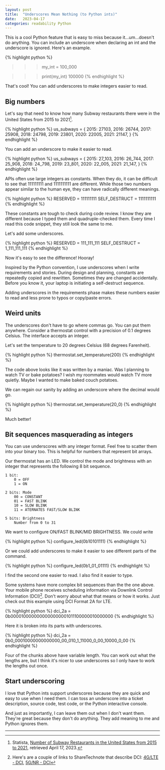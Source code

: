 ```yaml
---
layout: post
title:  "Underscores Mean Nothing (to Python ints)"
date:   2023-04-17
categories: readability Python
---
```


This is a cool Python feature that is easy to miss because it...um...doesn't
do anything. You can include an underscore when declaring an int and the underscore
is ignored. Here's an example.

{% highlight python %}
>>> my_int = 100_000

>>> print(my_int)
100000
{% endhighlight %}

That's cool! You can add underscores to make integers easier to read. 

## Big numbers

Let's say that need to know how many Subway restaurants there were in the 
United States from 2015 to 2021[^1].

{% highlight python %}
us_subways = {
    2015: 27103,
    2016: 26744,
    2017: 25908,
    2018: 24798,
    2019: 23801,
    2020: 22005,
    2021: 21147,
}
{% endhighlight %}

You can add an underscore to make it easier to read.

{% highlight python %}
us_subways = {
    2015: 27_103,
    2016: 26_744,
    2017: 25_908,
    2018: 24_798,
    2019: 23_801,
    2020: 22_005,
    2021: 21_147,
}
{% endhighlight %}

APIs often use large integers as constants. When they do,
it can be difficult to see that 111111111 and 1111111111 are different. While those
two numbers appear similar to the human eye, they can have radically different meanings.

{% highlight python %}
RESERVED = 111111111
SELF_DESTRUCT = 1111111111
{% endhighlight %}

These constants are tough to check during code review. I know they are different because
I typed them and quadruple-checked them. Every time I read this code snippet,
they still look the same to me.

Let's add some underscores.

{% highlight python %}
RESERVED = 111_111_111
SELF_DESTRUCT = 1_111_111_111
{% endhighlight %}

Now it's easy to see the difference! Hooray!

Inspired by the Python convention, I use underscores when I write requirements
and stories. During design and planning, constants are repeatedly copied and rewritten.
Sometimes they are changed accidentally. Before you know it, your laptop is initiating a 
self-destruct sequence.

Adding underscores in the requirements phase makes these numbers easier to read and less
prone to typos or copy/paste errors.

## Weird units

The underscores don't have to go where commas go. You can put them anywhere. Consider a
thermostat control with a precision of 0.1 degrees Celsius. The interface accepts an integer.

Let's set the temperature to 20 degrees Celsius (68 degrees Farenheit).

{% highlight python %}
thermostat.set_temperature(200)
{% endhighlight %}

The code above looks like it was written by a maniac. Was I planning to watch
TV or bake potatoes? I wish my roommates would watch TV more quietly.
Maybe I wanted to make baked couch potatoes.

We can regain our sanity by adding an underscore where the decimal would go.

{% highlight python %}
thermostat.set_temperature(20_0)
{% endhighlight %}

Much better!

## Bit sequences masquerading as integers

You can use underscores with any integer format. Feel free to scatter them into your
binary too. This is helpful for numbers that represent bit arrays.

Our thermostat has an LED. We control the mode and brightness
with an integer that represents the following 8 bit sequence.

```
1 bit:
    0 = OFF
    1 = ON

2 bits: Mode
    00 = CONSTANT
    01 = FAST BLINK
    10 = SLOW BLINK
    11 = ATERNATES FAST/SLOW BLINK

5 bits: Brightness
    Number from 0 to 31
```

We want to configure ON/FAST BLINK/MID BRIGHTNESS. We could write

{% highlight python %}
configure_led(0b10101111)
{% endhighlight %}

Or we could add underscores to make it easier to see different parts of the command.

{% highlight python %}
configure_led(0b1_01_01111)
{% endhighlight %}

I find the second one easier to read. I also find it easier to type.

Some systems have more complex bit sequences than the the one above. Your mobile phone
receives scheduling information via Downlink Control Information 
(DCI)[^2]. Don't worry about what that means or how it works. Just check out this example
using DCI Format 2A for LTE.

{% highlight python %}
dci_2a = 0b0000100000000000000001011100000010000000
{% endhighlight %}

Here it is broken into its parts with underscores.

{% highlight python %}
dci_2a = 0b0_00010000000000000_00_010_1_11000_0_00_10000_0_00
{% endhighlight %}

Four of the chunks above have variable length. You can work out what the lengths are,
but I think it's nicer to use underscores so I only have to work the lengths out once.

## Start underscoring

I love that Python ints support underscores because they are quick and easy to use
when I need them. I can toss an underscore into a ticket description, source code,
test code, or the Python interactive console.

And just as importantly, I can leave them out when I don't want them. They're great
because they don't do anything. They add meaning to me and Python ignores them.

---

[^1]: Statista, [Number of Subway Restaurants in the United States from 2015 to 2021](https://www.statista.com/statistics/469341/number-of-subway-restaurants-us/), retrieved April 17, 2023.
[^2]: Here's are a couple of links to ShareTechnote that describe DCI: [4G/LTE - DCI](https://www.sharetechnote.com/html/DCI.html), [5G/NR - DCI](https://www.sharetechnote.com/html/5G/5G_DCI.html)

